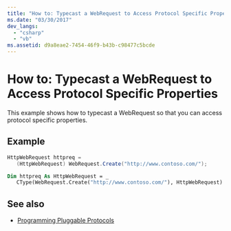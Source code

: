 ```yaml
---
title: "How to: Typecast a WebRequest to Access Protocol Specific Properties"
ms.date: "03/30/2017"
dev_langs: 
  - "csharp"
  - "vb"
ms.assetid: d9a8eae2-7454-46f9-b43b-c98477c5bcde
---
```

# How to: Typecast a WebRequest to Access Protocol Specific Properties
This example shows how to typecast a WebRequest so that you can access protocol specific properties.  
  
## Example  
  
```csharp  
HttpWebRequest httpreq =
   (HttpWebRequest) WebRequest.Create("http://www.contoso.com/");  
```  
  
```vb  
Dim httpreq As HttpWebRequest = _  
   CType(WebRequest.Create("http://www.contoso.com/"), HttpWebRequest)  
```  
  
## See also

- [Programming Pluggable Protocols](programming-pluggable-protocols.md)
